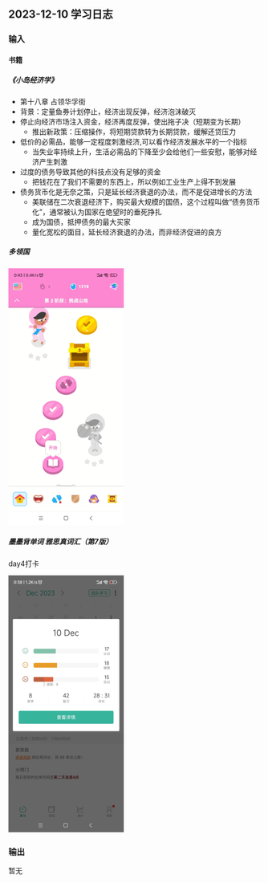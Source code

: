 ## 2023-12-10 学习日志

### 输入

#### 书籍

##### 《小岛经济学》

-  第十八章  占领华孚街
  - 背景：定量鱼券计划停止，经济出现反弹，经济泡沫破灭
  - 停止向经济市场注入资金，经济再度反弹，使出拖子决（短期变为长期）
    - 推出新政策：压缩操作，将短期贷款转为长期贷款，缓解还贷压力
  - 低价的必需品，能够一定程度刺激经济,可以看作经济发展水平的一个指标
    - 当失业率持续上升，生活必需品的下降至少会给他们一些安慰，能够对经济产生刺激
  - 过度的债务导致其他的科技点没有足够的资金
    - 把钱花在了我们不需要的东西上，所以例如工业生产上得不到发展
  - 债务货币化是无奈之策，只是延长经济衰退的办法，而不是促进增长的方法
    - 美联储在二次衰退经济下，购买最大规模的国债，这个过程叫做“债务货币化”，通常被认为国家在绝望时的垂死挣扎
    - 成为国债，抵押债务的最大买家
    - 量化宽松的面目，延长经济衰退的办法，而非经济促进的良方

##### 多领国

<img src="..\..\2023\img\image-20231211004326710.png" alt="image-20231211004326710" style="zoom:50%;" />

##### 墨墨背单词 雅思真词汇（第7版）

day4打卡

<img src="..\..\2023\img\image-20231211003947125.png" alt="image-20231211003947125" style="zoom:50%;" />

### 输出

暂无

